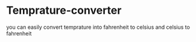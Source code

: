 # Temprature-converter
you can easily convert temprature into fahrenheit to celsius and celsius to fahrenheit 
